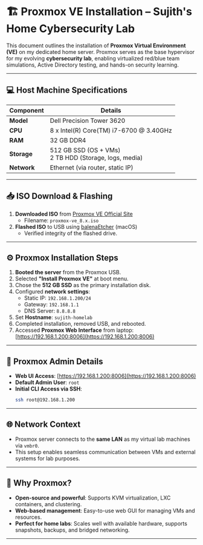 # 🏗️ Proxmox VE Installation – Sujith's Home Cybersecurity Lab

This document outlines the installation of **Proxmox Virtual Environment (VE)** on my dedicated home server. Proxmox serves as the base hypervisor for my evolving **cybersecurity lab**, enabling virtualized red/blue team simulations, Active Directory testing, and hands-on security learning.

---

## 💻 Host Machine Specifications

| Component       | Details                                  |
|------------------|------------------------------------------|
| **Model**       | Dell Precision Tower 3620                |
| **CPU**         | 8 x Intel(R) Core(TM) i7-6700 @ 3.40GHz |
| **RAM**         | 32 GB DDR4                               |
| **Storage**     | 512 GB SSD (OS + VMs) <br> 2 TB HDD (Storage, logs, media) |
| **Network**     | Ethernet (via router, static IP)         |

---

## 📥 ISO Download & Flashing

1. **Downloaded ISO** from [Proxmox VE Official Site](https://www.proxmox.com/en/downloads)  
   - Filename: `proxmox-ve_8.x.iso`  
2. **Flashed ISO** to USB using [balenaEtcher](https://www.balena.io/etcher/) (macOS)  
   - Verified integrity of the flashed drive.

---

## ⚙️ Proxmox Installation Steps

1. **Booted the server** from the Proxmox USB.
2. Selected **"Install Proxmox VE"** at boot menu.
3. Chose the **512 GB SSD** as the primary installation disk.
4. Configured **network settings**:
   - Static IP: `192.168.1.200/24`
   - Gateway: `192.168.1.1`
   - DNS Server: `8.8.8.8`
5. Set **Hostname**: `sujith-homelab`
6. Completed installation, removed USB, and rebooted.
7. Accessed **Proxmox Web Interface** from laptop:  
   [https://192.168.1.200:8006](https://192.168.1.200:8006)

---

## 🔐 Proxmox Admin Details

- **Web UI Access**: [https://192.168.1.200:8006](https://192.168.1.200:8006)  
- **Default Admin User**: `root`  
- **Initial CLI Access via SSH**:
    ```bash
    ssh root@192.168.1.200
    ```

---

## 🌐 Network Context

- Proxmox server connects to the **same LAN** as my virtual lab machines via `vmbr0`.  
- This setup enables seamless communication between VMs and external systems for lab purposes.

---

## 🔧 Why Proxmox?

- **Open-source and powerful**: Supports KVM virtualization, LXC containers, and clustering.
- **Web-based management**: Easy-to-use web GUI for managing VMs and resources.
- **Perfect for home labs**: Scales well with available hardware, supports snapshots, backups, and bridged networking.

---

